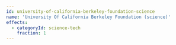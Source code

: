 ```yaml
---
id: university-of-california-berkeley-foundation-science
name: 'University Of California Berkeley Foundation (science)'
effects:
  - categoryId: science-tech
    fraction: 1
---
```

